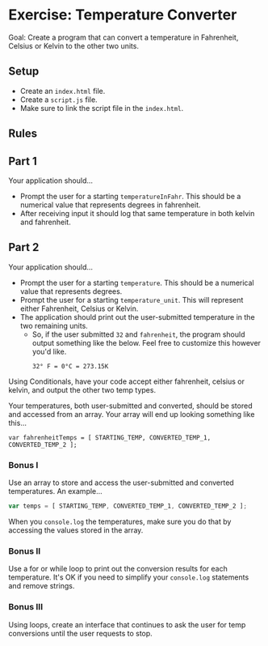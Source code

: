 # Exercise: Temperature Converter

Goal: Create a program that can convert a temperature in Fahrenheit, Celsius or Kelvin to the other two units.

## Setup

* Create an `index.html` file.
* Create a `script.js` file.
* Make sure to link the script file in the `index.html`.

## Rules
## Part 1
Your application should...
* Prompt the user for a starting `temperatureInFahr`. This should be a numerical value that represents degrees in fahrenheit.
* After receiving input it should log that same temperature in both kelvin and fahrenheit.

## Part 2
Your application should...
* Prompt the user for a starting `temperature`. This should be a numerical value that represents degrees.
* Prompt the user for a starting `temperature_unit`. This will represent either Fahrenheit, Celsius or Kelvin.
* The application should print out the user-submitted temperature in the two remaining units.
  * So, if the user submitted `32` and `fahrenheit`, the program should output something like the below. Feel free to customize this however you'd like.
    ```text
    32° F = 0°C = 273.15K
    ```

Using Conditionals, have your code accept either fahrenheit, celsius or kelvin, and output the other two temp types.

Your temperatures, both user-submitted and converted, should be stored and accessed from an array. Your array will end up looking something like this...

  `var fahrenheitTemps = [ STARTING_TEMP, CONVERTED_TEMP_1, CONVERTED_TEMP_2 ];`

### Bonus I

Use an array to store and access the user-submitted and converted temperatures. An example...
```js
var temps = [ STARTING_TEMP, CONVERTED_TEMP_1, CONVERTED_TEMP_2 ];
```

When you `console.log` the temperatures, make sure you do that by accessing the values stored in the array.

### Bonus II

Use a for or while loop to print out the conversion results for each temperature. It's OK if you need to simplify your `console.log` statements and remove strings.  

### Bonus III

Using loops, create an interface that continues to ask the user for temp conversions until the user requests to stop.
